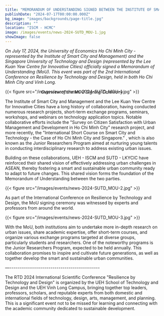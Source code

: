 ```yaml
---
title: "MEMORANDUM OF UNDERSTANDING SIGNED BETWEEN THE INSTITUTE OF SMART CITY AND MANAGEMENT (UEH - ISCM) AND THE LEE KUAN YEW CENTRE FOR INNOVATIVE CITIES"
publishDate: "2024-07-17T00:00:00.000Z"
bg_image: "images/backgrounds/page-title.jpg"
description: ""
location: "ISCM - HCMC"
image: /images/events/news-2024-SUTD_MOU-1.jpg
showImage: false
---
```


*On July 17, 2024, the University of Economics Ho Chi Minh City - represented by the Institute of Smart City and Management) and the Singapore University of Technology and Design (represented by the Lee Kuan Yew Centre for Innovative Cities) officially signed a Memorandum of Understanding (MoU). This event was part of the 2nd International Conference on Resilience by Technology and Design, held in both Ho Chi Minh City and Vinh Long.*

{{< figure src="/images/events/news-2024-SUTD_MOU-1.jpg" >}}

_<center style="margin-top: -30px">Overview of the MOU Signing Ceremony</center>_

The Institute of Smart City and Management and the Lee Kuan Yew Centre for Innovative Cities have a long history of collaboration, having conducted numerous research projects, short-term exchange programs, seminars, workshops, and webinars on technology application topics. Notable collaborative efforts include the "Survey on Citizen Satisfaction with Urban Management and Development in Ho Chi Minh City" research project, and more recently, the "International Short Course on Smart City and Technology - the Case of Ho Chi Minh City and Singapore." , which is also known as the Junior Researchers Program aimed at nurturing young talents in conducting interdisciplinary research to address existing urban issues.

Building on these collaborations, UEH - ISCM and SUTD - LKYCIC have reinforced their shared vision of effectively addressing urban challenges in ASEAN, thereby fostering a smart and sustainable urban community ready to adapt to future changes. This shared vision forms the foundation of the Memorandum of Understanding between the two parties.

{{< figure src="/images/events/news-2024-SUTD_MOU-2.jpg" >}}

As part of the International Conference on Resilience by Technology and Design, the MoU signing ceremony was witnessed by experts and professors from around the world.

{{< figure src="/images/events/news-2024-SUTD_MOU-3.jpg" >}}

With the MoU, both institutions aim to undertake more in-depth research on urban issues, share academic expertise, offer short-term courses, and organize various exchange programs targeted at diverse groups, particularly students and researchers. One of the noteworthy programs is the Junior Researchers Program, expected to be held annually. This collaboration promises to inspire and cultivate future generations,  as well as together develop the  smart and sustainable urban communities.

—----------------------------------------------

The RTD 2024 International Scientific Conference "Resilience by Technology and Design" is organized by the UEH School of Technology and Design and the UEH Vinh Long Campus, bringing together top leaders, professors, scholars, and reputable experts from both domestic and international fields of technology, design, arts, management, and planning. This is a significant event not to be missed for learning and connecting with the academic community dedicated to sustainable development.



